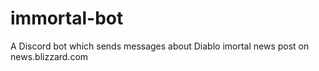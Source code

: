 # immortal-bot

A Discord bot which sends messages about Diablo imortal news post on news.blizzard.com
